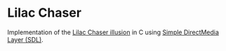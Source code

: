# Lilac Chaser

Implementation of the [Lilac Chaser illusion](https://en.wikipedia.org/wiki/Lilac_chaser) in C using 
[Simple DirectMedia Layer (SDL)](libsdl.org).



